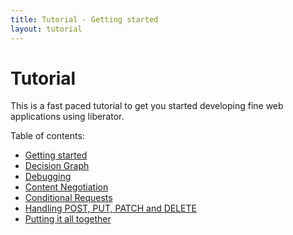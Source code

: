 ```yaml
---
title: Tutorial - Getting started
layout: tutorial
---
```

# Tutorial

This is a fast paced tutorial to get you started developing fine web
applications using liberator.

Table of contents:

* [Getting started](getting-started.html)
* [Decision Graph](decision-graph.html)
* [Debugging](debugging.html)
* [Content Negotiation](conneg.html)
* [Conditional Requests](conditional.html)
* [Handling POST, PUT, PATCH and DELETE](post-et-al.html)
* [Putting it all together](all-together.html)
